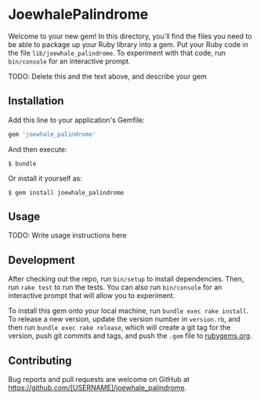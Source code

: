 # JoewhalePalindrome

Welcome to your new gem! In this directory, you'll find the files you need to be able to package up your Ruby library into a gem. Put your Ruby code in the file `lib/joewhale_palindrome`. To experiment with that code, run `bin/console` for an interactive prompt.

TODO: Delete this and the text above, and describe your gem

## Installation

Add this line to your application's Gemfile:

```ruby
gem 'joewhale_palindrome'
```

And then execute:

    $ bundle

Or install it yourself as:

    $ gem install joewhale_palindrome

## Usage 

TODO: Write usage instructions here

## Development

After checking out the repo, run `bin/setup` to install dependencies. Then, run `rake test` to run the tests. You can also run `bin/console` for an interactive prompt that will allow you to experiment.

To install this gem onto your local machine, run `bundle exec rake install`. To release a new version, update the version number in `version.rb`, and then run `bundle exec rake release`, which will create a git tag for the version, push git commits and tags, and push the `.gem` file to [rubygems.org](https://rubygems.org).

## Contributing

Bug reports and pull requests are welcome on GitHub at https://github.com/[USERNAME]/joewhale_palindrome.
